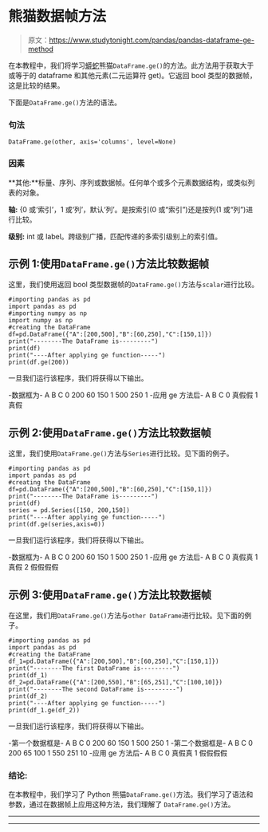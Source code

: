 # 熊猫数据帧方法

> 原文：<https://www.studytonight.com/pandas/pandas-dataframe-ge-method>

在本教程中，我们将学习[蟒蛇](https://www.studytonight.com/python/getting-started-with-python)熊猫`DataFrame.ge()`的方法。此方法用于获取大于或等于的 dataframe 和其他元素(二元运算符 get)。它返回 bool 类型的数据帧，这是比较的结果。

下面是`DataFrame.ge()`方法的语法。

### 句法

```
DataFrame.ge(other, axis='columns', level=None)
```

### 因素

**其他:**标量、序列、序列或数据帧。任何单个或多个元素数据结构，或类似列表的对象。

**轴:** {0 或‘索引’，1 或‘列’，默认‘列’。是按索引(0 或“索引”)还是按列(1 或“列”)进行比较。

**级别:** int 或 label。跨级别广播，匹配传递的多索引级别上的索引值。

## 示例 1:使用`DataFrame.ge()`方法比较数据帧

这里，我们使用返回 bool 类型数据帧的`DataFrame.ge()`方法与`scalar`进行比较。

```
#importing pandas as pd
import pandas as pd
#importing numpy as np
import numpy as np
#creating the DataFrame
df=pd.DataFrame({"A":[200,500],"B":[60,250],"C":[150,1]})
print("--------The DataFrame is---------")
print(df)
print("----After applying ge function-----")
print(df.ge(200))
```

一旦我们运行该程序，我们将获得以下输出。

-数据框为-
A B C
0 200 60 150
1 500 250 1
-应用 ge 方法后-
A B C
0 真假假
1 真假

## 示例 2:使用`DataFrame.ge()`方法比较数据帧

这里，我们使用`DataFrame.ge()`方法与`Series`进行比较。见下面的例子。

```
#importing pandas as pd
import pandas as pd
#creating the DataFrame
df=pd.DataFrame({"A":[200,500],"B":[60,250],"C":[150,1]})
print("--------The DataFrame is---------")
print(df)
series = pd.Series([150, 200,150]) 
print("----After applying ge function-----")
print(df.ge(series,axis=0))
```

一旦我们运行该程序，我们将获得以下输出。

-数据框为-
A B C
0 200 60 150
1 500 250 1
-应用 ge 方法后-
A B C
0 真假真
1 真假
2 假假假假

## 示例 3:使用`DataFrame.ge()`方法比较数据帧

在这里，我们用`DataFrame.ge()`方法与`other DataFrame`进行比较。见下面的例子。

```
#importing pandas as pd
import pandas as pd
#creating the DataFrame
df_1=pd.DataFrame({"A":[200,500],"B":[60,250],"C":[150,1]})
print("--------The first DataFrame is---------")
print(df_1)
df_2=pd.DataFrame({"A":[200,550],"B":[65,251],"C":[100,10]})
print("--------The second DataFrame is---------")
print(df_2)
print("----After applying ge function-----")
print(df_1.ge(df_2))
```

一旦我们运行该程序，我们将获得以下输出。

-第一个数据框是-
A B C
0 200 60 150
1 500 250 1
-第二个数据框是-
A B C
0 200 65 100
1 550 251 10
-应用 ge 方法后-
A B C
0 真假真
1 假假假假

### 结论:

在本教程中，我们学习了 Python 熊猫`DataFrame.ge()`方法。我们学习了语法和参数，通过在数据帧上应用这种方法，我们理解了 `DataFrame.ge()`方法。

* * *

* * *